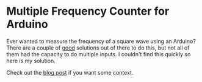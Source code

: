 # Multiple Frequency Counter for Arduino

Ever wanted to measure the frequency of a square wave using an Arduino? There are a couple of [good](https://www.pjrc.com/teensy/td_libs_FreqCount.html) solutions out of there to do this, but not all of them had the capacity to do multiple inputs. I couldn't find this quickly so here is my solution.

Check out the [blog post](http://www.esologic.com/multiple-frequency-counter-arduino/) if you want some context.